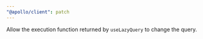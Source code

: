```yaml
---
"@apollo/client": patch
---
```


Allow the execution function returned by `useLazyQuery` to change the query.
